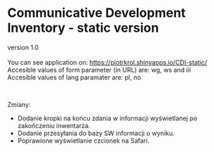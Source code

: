 # Communicative Development Inventory - static version
version 1.0
<br/> <br/>
You can see application on: https://piotrkrol.shinyapps.io/CDI-static/ <br/>
Accesible values of form parameter (in URL) are: wg, ws and iii <br/>
Accesible values of lang paramater are: pl, no <br/>

<br/>

Zmiany: <br/>
- Dodanie kropki na końcu zdania w informacji wyświetlanej
po zakończeniu inwentarza. <br/>
- Dodanie przesyłania do bazy SW informacji o wyniku. <br/>
- Poprawione wyświetlanie czcionek na Safari. <br/>